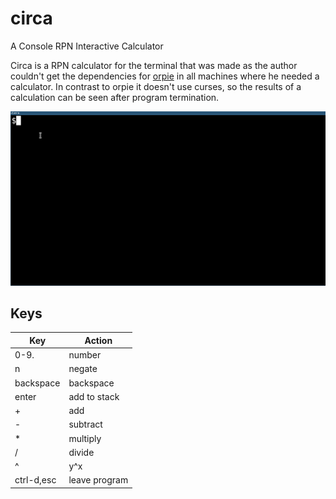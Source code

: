 # circa
A Console RPN Interactive Calculator

Circa is a RPN calculator for the terminal that was made as the author couldn't get the dependencies for [orpie](https://github.com/pelzlpj/orpie) in all machines where he needed a calculator. In contrast to orpie it doesn't use curses, so the results of a calculation can be seen after program termination.

![Run in xterm](https://raw.githubusercontent.com/fuzzdk/circa/master/data/screenshots/run.gif?token=ADBALRPVRLZUMO6TB4BZFVC6AHORY)

## Keys

Key        | Action
---------- | -------------
0-9.       | number
n          | negate
backspace  | backspace
enter      | add to stack
+          | add
-          | subtract
*          | multiply
/          | divide
^          | y^x
ctrl-d,esc | leave program
